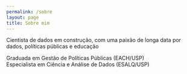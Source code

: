 ```yaml
---
permalink: /sobre
layout: page
title: Sobre mim
---
```

Cientista de dados em construção, com uma paixão de longa data por dados, políticas públicas e educação

Graduada em Gestão de Políticas Públicas (EACH/USP) <br>
Especialista em Ciência e Análise de Dados (ESALQ/USP)
